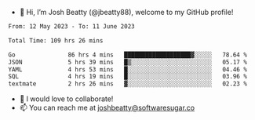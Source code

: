 - 👋 Hi, I’m Josh Beatty (@jbeatty88), welcome to my GitHub profile!

<!--START_SECTION:waka-->

```txt
From: 12 May 2023 - To: 11 June 2023

Total Time: 109 hrs 26 mins

Go               86 hrs 4 mins   ███████████████████▓░░░░░   78.64 %
JSON             5 hrs 39 mins   █▒░░░░░░░░░░░░░░░░░░░░░░░   05.17 %
YAML             4 hrs 53 mins   █░░░░░░░░░░░░░░░░░░░░░░░░   04.46 %
SQL              4 hrs 19 mins   █░░░░░░░░░░░░░░░░░░░░░░░░   03.96 %
textmate         2 hrs 26 mins   ▓░░░░░░░░░░░░░░░░░░░░░░░░   02.23 %
```

<!--END_SECTION:waka-->

- 💞️ I would love to collaborate!
- 📫 You can reach me at joshbeatty@softwaresugar.co

<!---
jbeatty88/jbeatty88 is a ✨ special ✨ repository because its `README.md` (this file) appears on your GitHub profile.
You can click the Preview link to take a look at your changes.
--->
